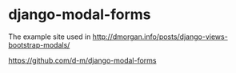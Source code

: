django-modal-forms
==================

The example site used in
http://dmorgan.info/posts/django-views-bootstrap-modals/







https://github.com/d-m/django-modal-forms
